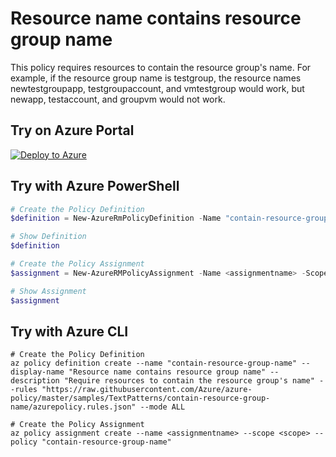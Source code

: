 # Resource name contains resource group name

This policy requires resources to contain the resource group's name. For example, if the resource group name is testgroup, the resource names newtestgroupapp, testgroupaccount, and vmtestgroup would work, but newapp, testaccount, and groupvm would not work.

## Try on Azure Portal

[![Deploy to Azure](http://azuredeploy.net/deploybutton.png)](https://portal.azure.com/?feature.customportal=false&microsoft_azure_policy=true&microsoft_azure_policy_policyinsights=true&feature.microsoft_azure_security_policy=true&microsoft_azure_marketplace_policy=true#blade/Microsoft_Azure_Policy/CreatePolicyDefinitionBlade/uri/https%3A%2F%2Fraw.githubusercontent.com%2FAzure%2Fazure-policy%2Fmaster%2Fsamples%2FTextPatterns%contain-resource-group-name%2Fazurepolicy.json)

## Try with Azure PowerShell

````powershell
# Create the Policy Definition
$definition = New-AzureRmPolicyDefinition -Name "contain-resource-group-name" -DisplayName "Resource name contains resource group name" -description "Require resources to contain the resource group's name" -Policy 'https://raw.githubusercontent.com/Azure/azure-policy/master/samples/TextPatterns/contain-resource-group-name/azurepolicy.rules.json' -Mode ALL

# Show Definition
$definition

# Create the Policy Assignment
$assignment = New-AzureRMPolicyAssignment -Name <assignmentname> -Scope <scope> -PolicyDefinition $definition

# Show Assignment
$assignment

````

## Try with Azure CLI

````cli
# Create the Policy Definition
az policy definition create --name "contain-resource-group-name" --display-name "Resource name contains resource group name" --description "Require resources to contain the resource group's name" --rules "https://raw.githubusercontent.com/Azure/azure-policy/master/samples/TextPatterns/contain-resource-group-name/azurepolicy.rules.json" --mode ALL

# Create the Policy Assignment
az policy assignment create --name <assignmentname> --scope <scope> --policy "contain-resource-group-name"

 ````
